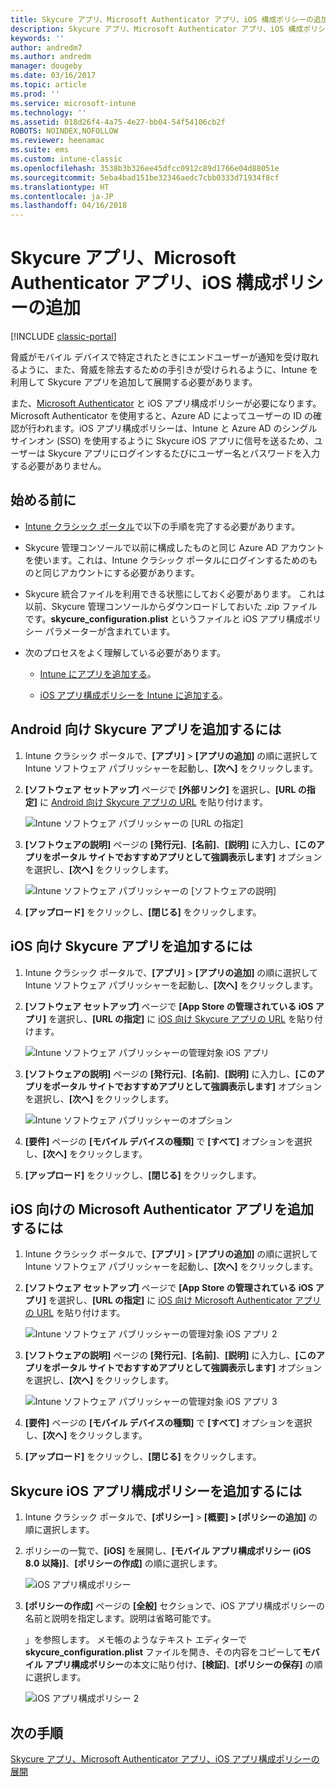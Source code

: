 ```yaml
---
title: Skycure アプリ、Microsoft Authenticator アプリ、iOS 構成ポリシーの追加
description: Skycure アプリ、Microsoft Authenticator アプリ、iOS 構成ポリシーを Intune クラシック ポータルに追加します。
keywords: ''
author: andredm7
ms.author: andredm
manager: dougeby
ms.date: 03/16/2017
ms.topic: article
ms.prod: ''
ms.service: microsoft-intune
ms.technology: ''
ms.assetid: 018d26f4-4a75-4e27-bb04-54f54106cb2f
ROBOTS: NOINDEX,NOFOLLOW
ms.reviewer: heenamac
ms.suite: ems
ms.custom: intune-classic
ms.openlocfilehash: 3538b3b326ee45dfcc0912c89d1766e04d88051e
ms.sourcegitcommit: 5eba4bad151be32346aedc7cbb0333d71934f8cf
ms.translationtype: HT
ms.contentlocale: ja-JP
ms.lasthandoff: 04/16/2018
---
```

# <a name="add-skycure-apps-microsoft-authenticator-app-and-ios-configuration-policy"></a>Skycure アプリ、Microsoft Authenticator アプリ、iOS 構成ポリシーの追加

[!INCLUDE [classic-portal](../includes/classic-portal.md)]

脅威がモバイル デバイスで特定されたときにエンドユーザーが通知を受け取れるように、また、脅威を除去するための手引きが受けられるように、Intune を利用して Skycure アプリを追加して展開する必要があります。

また、[Microsoft Authenticator](https://docs.microsoft.com/azure/multi-factor-authentication/end-user/microsoft-authenticator-app-how-to) と iOS アプリ構成ポリシーが必要になります。Microsoft Authenticator を使用すると、Azure AD によってユーザーの ID の確認が行われます。iOS アプリ構成ポリシーは、Intune と Azure AD のシングル サインオン (SSO) を使用するように Skycure iOS アプリに信号を送るため、ユーザーは Skycure アプリにログインするたびにユーザー名とパスワードを入力する必要がありません。

## <a name="before-you-begin"></a>始める前に

-   [Intune クラシック ポータル](https://manage.microsoft.com/)で以下の手順を完了する必要があります。

-   Skycure 管理コンソールで以前に構成したものと同じ Azure AD アカウントを使います。これは、Intune クラシック ポータルにログインするためのものと同じアカウントにする必要があります。

-   Skycure 統合ファイルを利用できる状態にしておく必要があります。 これは以前、Skycure 管理コンソールからダウンロードしておいた .zip ファイルです。**skycure\_configuration.plist** というファイルと iOS アプリ構成ポリシー パラメーターが含まれています。

-   次のプロセスをよく理解している必要があります。

    -   [Intune にアプリを追加する](/intune-classic/deploy-use/add-apps)。

    -   [iOS アプリ構成ポリシーを Intune に追加する](/intune-classic/deploy-use/configure-ios-apps-with-mobile-app-configuration-policies-in-microsoft-intune)。

## <a name="to-add-the-skycure-app-for-android"></a>Android 向け Skycure アプリを追加するには

1.  Intune クラシック ポータルで、**[アプリ]** &gt; **[アプリの追加]** の順に選択して Intune ソフトウェア パブリッシャーを起動し、**[次へ]** をクリックします。

2.  **[ソフトウェア セットアップ]** ページで **[外部リンク]** を選択し、**[URL の指定]** に [Android 向け Skycure アプリの URL](https://play.google.com/store/apps/details?id=com.skycure.skycure) を貼り付けます。

    ![Intune ソフトウェア パブリッシャーの [URL の指定]](../media/mtp/skycure-add-apps-1.png)

3.  **[ソフトウェアの説明]** ページの **[発行元]**、**[名前]**、**[説明]** に入力し、**[このアプリをポータル サイトでおすすめアプリとして強調表示します]** オプションを選択し、**[次へ]** をクリックします。

    ![Intune ソフトウェア パブリッシャーの [ソフトウェアの説明]](../media/mtp/skycure-add-apps-2.png)

4.  **[アップロード]** をクリックし、**[閉じる]** をクリックします。

## <a name="to-add-the-skycure-app-for-ios"></a>iOS 向け Skycure アプリを追加するには

1.  Intune クラシック ポータルで、**[アプリ]** &gt; **[アプリの追加]** の順に選択して Intune ソフトウェア パブリッシャーを起動し、**[次へ]** をクリックします。

2.  **[ソフトウェア セットアップ]** ページで **[App Store の管理されている iOS アプリ]** を選択し、**[URL の指定]** に [iOS 向け Skycure アプリの URL](https://itunes.apple.com/us/app/skycure/id695620821?mt=8) を貼り付けます。

    ![Intune ソフトウェア パブリッシャーの管理対象 iOS アプリ](../media/mtp/skycure-add-apps-3.png)

3.  **[ソフトウェアの説明]** ページの **[発行元]**、**[名前]**、**[説明]** に入力し、**[このアプリをポータル サイトでおすすめアプリとして強調表示します]** オプションを選択し、**[次へ]** をクリックします。

    ![Intune ソフトウェア パブリッシャーのオプション](../media/mtp/skycure-add-apps-4.png)

4.  **[要件]** ページの **[モバイル デバイスの種類]** で **[すべて]** オプションを選択し、**[次へ]** をクリックします。

5.  **[アップロード]** をクリックし、**[閉じる]** をクリックします。

## <a name="to-add-the-microsoft-authenticator-app-for-ios"></a>iOS 向けの Microsoft Authenticator アプリを追加するには

1.  Intune クラシック ポータルで、**[アプリ]** &gt; **[アプリの追加]** の順に選択して Intune ソフトウェア パブリッシャーを起動し、**[次へ]** をクリックします。

2.  **[ソフトウェア セットアップ]** ページで **[App Store の管理されている iOS アプリ]** を選択し、**[URL の指定]** に [iOS 向け Microsoft Authenticator アプリの URL](https://itunes.apple.com/us/app/microsoft-authenticator/id983156458?mt=8) を貼り付けます。

    ![Intune ソフトウェア パブリッシャーの管理対象 iOS アプリ 2](../media/mtp/skycure-add-apps-5.png)

3.  **[ソフトウェアの説明]** ページの **[発行元]**、**[名前]**、**[説明]** に入力し、**[このアプリをポータル サイトでおすすめアプリとして強調表示します]** オプションを選択し、**[次へ]** をクリックします。

    ![Intune ソフトウェア パブリッシャーの管理対象 iOS アプリ 3](../media/mtp/skycure-add-apps-6.png)

4.  **[要件]** ページの **[モバイル デバイスの種類]** で **[すべて]** オプションを選択し、**[次へ]** をクリックします。

5.  **[アップロード]** をクリックし、**[閉じる]** をクリックします。

## <a name="to-add-the-skycure-ios-app-configuration-policy"></a>Skycure iOS アプリ構成ポリシーを追加するには

1.  Intune クラシック ポータルで、**[ポリシー]** &gt; **[概要] &gt; [ポリシーの追加]** の順に選択します。

2.  ポリシーの一覧で、**[iOS]** を展開し、**[モバイル アプリ構成ポリシー (iOS 8.0 以降)]**、**[ポリシーの作成]** の順に選択します。

    ![iOS アプリ構成ポリシー](../media/mtp/skycure-add-apps-7.png)

3.  **[ポリシーの作成]** ページの **[全般]** セクションで、iOS アプリ構成ポリシーの名前と説明を指定します。説明は省略可能です。

    」を参照します。  メモ帳のようなテキスト エディターで **skycure\_configuration.plist** ファイルを開き、その内容をコピーして**モバイル アプリ構成ポリシー**の本文に貼り付け、**[検証]**、**[ポリシーの保存]** の順に選択します。

       ![iOS アプリ構成ポリシー 2](../media/mtp/skycure-add-apps-8.png)

## <a name="next-steps"></a>次の手順

[Skycure アプリ、Microsoft Authenticator アプリ、iOS アプリ構成ポリシーの展開](/intune-classic/deploy-use/deploy-skycure-apps-microsoft-authenticator-app-and-ios-app-configuration-policy)
